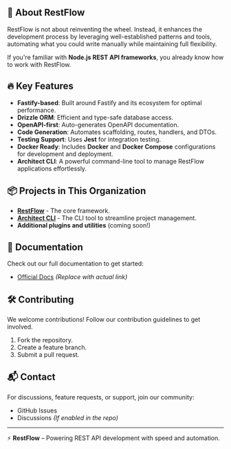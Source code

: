 ## 🚀 About RestFlow
RestFlow is not about reinventing the wheel. Instead, it enhances the development process by leveraging well-established patterns and tools, automating what you could write manually while maintaining full flexibility.

If you're familiar with **Node.js REST API frameworks**, you already know how to work with RestFlow.

## 🔥 Key Features
- **Fastify-based**: Built around Fastify and its ecosystem for optimal performance.
- **Drizzle ORM**: Efficient and type-safe database access.
- **OpenAPI-first**: Auto-generates OpenAPI documentation.
- **Code Generation**: Automates scaffolding, routes, handlers, and DTOs.
- **Testing Support**: Uses **Jest** for integration testing.
- **Docker Ready**: Includes **Docker** and **Docker Compose** configurations for development and deployment.
- **Architect CLI**: A powerful command-line tool to manage RestFlow applications effortlessly.

## 📦 Projects in This Organization
- **[RestFlow](https://github.com/rest-flow/framework)** - The core framework.
- **[Architect CLI](https://github.com/rest-flow/architect)** - The CLI tool to streamline project management.
- **Additional plugins and utilities** (coming soon!)

## 📖 Documentation
Check out our full documentation to get started:
- [Official Docs](https://rest-flow.github.io/docs) *(Replace with actual link)*

## 🛠️ Contributing
We welcome contributions! Follow our contribution guidelines to get involved.

1. Fork the repository.
2. Create a feature branch.
3. Submit a pull request.

## 📬 Contact
For discussions, feature requests, or support, join our community:
- GitHub Issues
- Discussions *(If enabled in the repo)*

---
⚡ **RestFlow** – Powering REST API development with speed and automation.
